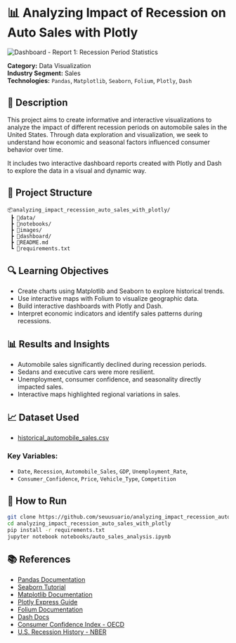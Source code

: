 # 📊 Analyzing Impact of Recession on Auto Sales with Plotly

![Dashboard - Report 1: Recession Period Statistics](report_1_recession_period_stats.png)

**Category:** Data Visualization  
**Industry Segment:** Sales  
**Technologies:** `Pandas`, `Matplotlib`, `Seaborn`, `Folium`, `Plotly`, `Dash`

## 📝 Description

This project aims to create informative and interactive visualizations to analyze the impact of different recession periods on automobile sales in the United States. Through data exploration and visualization, we seek to understand how economic and seasonal factors influenced consumer behavior over time.

It includes two interactive dashboard reports created with Plotly and Dash to explore the data in a visual and dynamic way.

## 📁 Project Structure

```
📦analyzing_impact_recession_auto_sales_with_plotly/
 ┣ 📂data/
 ┣ 📂notebooks/
 ┣ 📂images/
 ┣ 📂dashboard/
 ┣ 📜README.md
 ┗ 📜requirements.txt
```

## 🔍 Learning Objectives

- Create charts using Matplotlib and Seaborn to explore historical trends.
- Use interactive maps with Folium to visualize geographic data.
- Build interactive dashboards with Plotly and Dash.
- Interpret economic indicators and identify sales patterns during recessions.

## 📊 Results and Insights

- Automobile sales significantly declined during recession periods.
- Sedans and executive cars were more resilient.
- Unemployment, consumer confidence, and seasonality directly impacted sales.
- Interactive maps highlighted regional variations in sales.

## 📈 Dataset Used

- [historical_automobile_sales.csv](https://cf-courses-data.s3.us.cloud-object-storage.appdomain.cloud/IBMDeveloperSkillsNetwork-DV0101EN-SkillsNetwork/Data%20Files/historical_automobile_sales.csv)

### Key Variables:

- `Date`, `Recession`, `Automobile_Sales`, `GDP`, `Unemployment_Rate`,
- `Consumer_Confidence`, `Price`, `Vehicle_Type`, `Competition`

## 🚀 How to Run

```bash
git clone https://github.com/seuusuario/analyzing_impact_recession_auto_sales_with_plotly.git
cd analyzing_impact_recession_auto_sales_with_plotly
pip install -r requirements.txt
jupyter notebook notebooks/auto_sales_analysis.ipynb
```

## 📚 References

- [Pandas Documentation](https://pandas.pydata.org/)
- [Seaborn Tutorial](https://seaborn.pydata.org/)
- [Matplotlib Documentation](https://matplotlib.org/stable/contents.html)
- [Plotly Express Guide](https://plotly.com/python/plotly-express/)
- [Folium Documentation](https://python-visualization.github.io/folium/)
- [Dash Docs](https://dash.plotly.com/)
- [Consumer Confidence Index - OECD](https://data.oecd.org/leadind/consumer-confidence-index-cci.htm)
- [U.S. Recession History - NBER](https://www.nber.org/research/data/us-business-cycle-expansions-and-contractions)